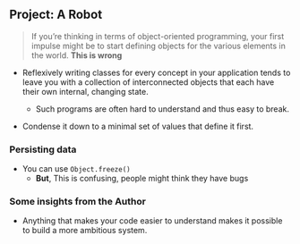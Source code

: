 ## Project: A Robot

> If you’re thinking in terms of object-oriented programming, your first impulse might be to start defining objects for the various elements in the world. **This is wrong**

* Reflexively writing classes for every concept in your application tends to leave you with a collection of interconnected objects that each have their own internal, changing state. 
  * Such programs are often hard to understand and thus easy to break.

* Condense it down to a minimal set of values that define it first.

### Persisting data
* You can use `Object.freeze()`
  * **But**, This is confusing, people might think they have bugs

### Some insights from the Author
* Anything that makes your code easier to understand makes it possible to build a more ambitious system.